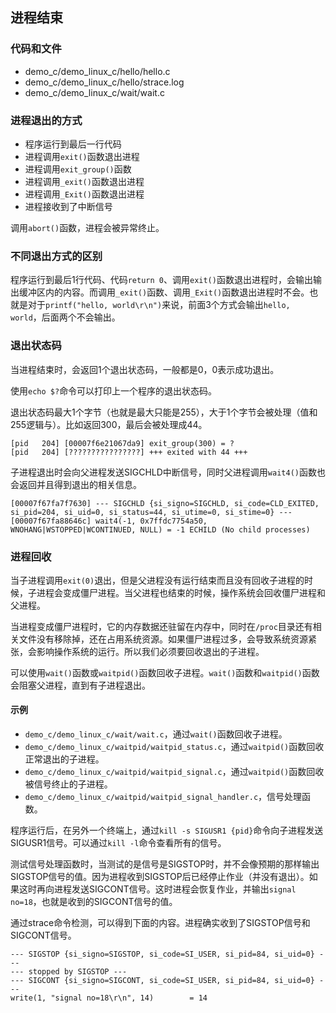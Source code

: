 ## 进程结束

### 代码和文件

- demo_c/demo_linux_c/hello/hello.c
- demo_c/demo_linux_c/hello/strace.log
- demo_c/demo_linux_c/wait/wait.c

### 进程退出的方式

- 程序运行到最后一行代码
- 进程调用`exit()`函数退出进程
- 进程调用`exit_group()`函数
- 进程调用`_exit()`函数退出进程
- 进程调用`_Exit()`函数退出进程
- 进程接收到了中断信号

调用`abort()`函数，进程会被异常终止。

### 不同退出方式的区别

程序运行到最后1行代码、代码`return 0`、调用`exit()`函数退出进程时，会输出输出缓冲区内的内容。而调用`_exit()`函数、调用`_Exit()`函数退出进程时不会。也就是对于`printf("hello, world\r\n")`来说，前面3个方式会输出`hello, world`，后面两个不会输出。

### 退出状态码

当进程结束时，会返回1个退出状态码，一般都是0，0表示成功退出。

使用`echo $?`命令可以打印上一个程序的退出状态码。

退出状态码最大1个字节（也就是最大只能是255），大于1个字节会被处理（值和255逻辑与）。比如返回300，最后会被处理成44。

```
[pid   204] [00007f6e21067da9] exit_group(300) = ?
[pid   204] [????????????????] +++ exited with 44 +++
```

子进程退出时会向父进程发送SIGCHLD中断信号，同时父进程调用`wait4()`函数也会返回并且得到退出的相关信息。

```
[00007f67fa7f7630] --- SIGCHLD {si_signo=SIGCHLD, si_code=CLD_EXITED, si_pid=204, si_uid=0, si_status=44, si_utime=0, si_stime=0} ---
[00007f67fa88646c] wait4(-1, 0x7ffdc7754a50, WNOHANG|WSTOPPED|WCONTINUED, NULL) = -1 ECHILD (No child processes)
```

### 进程回收

当子进程调用`exit(0)`退出，但是父进程没有运行结束而且没有回收子进程的时候，子进程会变成僵尸进程。当父进程也结束的时候，操作系统会回收僵尸进程和父进程。

当进程变成僵尸进程时，它的内存数据还驻留在内存中，同时在`/proc`目录还有相关文件没有移除掉，还在占用系统资源。如果僵尸进程过多，会导致系统资源紧张，会影响操作系统的运行。所以我们必须要回收退出的子进程。

可以使用`wait()`函数或`waitpid()`函数回收子进程。`wait()`函数和`waitpid()`函数会阻塞父进程，直到有子进程退出。

#### 示例

- `demo_c/demo_linux_c/wait/wait.c`，通过`wait()`函数回收子进程。
- `demo_c/demo_linux_c/waitpid/waitpid_status.c`，通过`waitpid()`函数回收正常退出的子进程。
- `demo_c/demo_linux_c/waitpid/waitpid_signal.c`，通过`waitpid()`函数回收被信号终止的子进程。
- `demo_c/demo_linux_c/waitpid/waitpid_signal_handler.c`，信号处理函数。

程序运行后，在另外一个终端上，通过`kill -s SIGUSR1 {pid}`命令向子进程发送SIGUSR1信号。可以通过`kill -l`命令查看所有的信号。

测试信号处理函数时，当测试的是信号是SIGSTOP时，并不会像预期的那样输出SIGSTOP信号的值。因为进程收到SIGSTOP后已经停止作业（并没有退出）。如果这时再向进程发送SIGCONT信号。这时进程会恢复作业，并输出`signal no=18`，也就是收到的SIGCONT信号的值。

通过strace命令检测，可以得到下面的内容。进程确实收到了SIGSTOP信号和SIGCONT信号。

```
--- SIGSTOP {si_signo=SIGSTOP, si_code=SI_USER, si_pid=84, si_uid=0} ---
--- stopped by SIGSTOP ---
--- SIGCONT {si_signo=SIGCONT, si_code=SI_USER, si_pid=84, si_uid=0} ---
write(1, "signal no=18\r\n", 14)        = 14
```